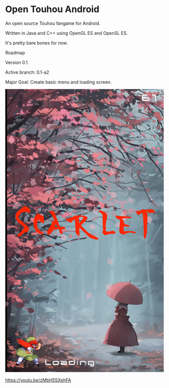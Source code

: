 # Open Touhou Android

An open source Touhou fangame for Android.

Written in Java and C++ using OpenGL ES and OpenSL ES.

It's pretty bare bones for now.

Roadmap

Version 0.1.

Active branch: 0.1-a2

Major Goal: Create basic menu and loading screen.

![Loading Screen](images/LoadingScreen.png)

https://youtu.be/zMbH5SXehFA
